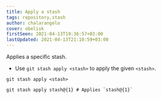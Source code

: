 ```yaml
---
title: Apply a stash
tags: repository,stash
author: chalarangelo
cover: obelisk
firstSeen: 2021-04-13T19:36:57+03:00
lastUpdated: 2021-04-13T21:10:59+03:00
---
```


Applies a specific stash.

- Use `git stash apply <stash>` to apply the given `<stash>`.

```shell
git stash apply <stash>
```

```shell
git stash apply stash@{1} # Applies `stash@{1}`
```
